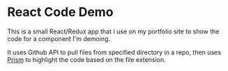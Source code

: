 # React Code Demo

This is a small React/Redux app that I use on my portfolio site to show the code for a component I'm demoing. 

It uses Github API to pull files from specified directory in a repo, then uses [Prism](http://prismjs.com/) to highlight the code based on the file extension.